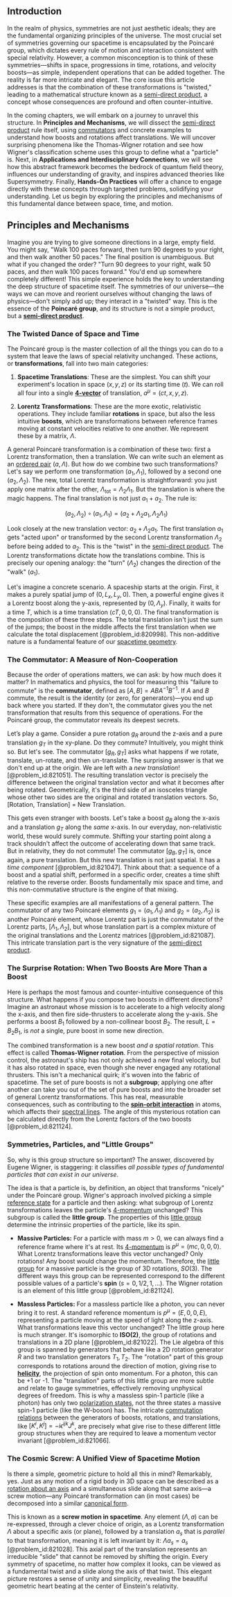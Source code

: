 ## Introduction
In the realm of physics, symmetries are not just aesthetic ideals; they are the fundamental organizing principles of the universe. The most crucial set of symmetries governing our spacetime is encapsulated by the Poincaré group, which dictates every rule of motion and interaction consistent with special relativity. However, a common misconception is to think of these symmetries—shifts in space, progressions in time, rotations, and velocity boosts—as simple, independent operations that can be added together. The reality is far more intricate and elegant. The core issue this article addresses is that the combination of these transformations is "twisted," leading to a mathematical structure known as a [semi-direct product](@article_id:188485), a concept whose consequences are profound and often counter-intuitive.

In the coming chapters, we will embark on a journey to unravel this structure. In **Principles and Mechanisms**, we will dissect the [semi-direct product](@article_id:188485) rule itself, using [commutators](@article_id:158384) and concrete examples to understand how boosts and rotations affect translations. We will uncover surprising phenomena like the Thomas-Wigner rotation and see how Wigner's classification scheme uses this group to define what a "particle" is. Next, in **Applications and Interdisciplinary Connections**, we will see how this abstract framework becomes the bedrock of quantum field theory, influences our understanding of gravity, and inspires advanced theories like Supersymmetry. Finally, **Hands-On Practices** will offer a chance to engage directly with these concepts through targeted problems, solidifying your understanding. Let us begin by exploring the principles and mechanisms of this fundamental dance between space, time, and motion.

## Principles and Mechanisms

Imagine you are trying to give someone directions in a large, empty field. You might say, "Walk 100 paces forward, then turn 90 degrees to your right, and then walk another 50 paces." The final position is unambiguous. But what if you changed the order? "Turn 90 degrees to your right, walk 50 paces, and *then* walk 100 paces forward." You'd end up somewhere completely different! This simple experience holds the key to understanding the deep structure of spacetime itself. The symmetries of our universe—the ways we can move and reorient ourselves without changing the laws of physics—don't simply add up; they interact in a "twisted" way. This is the essence of the **Poincaré group**, and its structure is not a simple product, but a **[semi-direct product](@article_id:188485)**.

### The Twisted Dance of Space and Time

The Poincaré group is the master collection of all the things you can do to a system that leave the laws of special relativity unchanged. These actions, or **transformations**, fall into two main categories:

1.  **Spacetime Translations**: These are the simplest. You can shift your experiment's location in space ($x, y, z$) or its starting time ($t$). We can roll all four into a single **[4-vector](@article_id:269074)** of translation, $a^\mu = (ct, x, y, z)$.

2.  **Lorentz Transformations**: These are the more exotic, relativistic operations. They include familiar **rotations** in space, but also the less intuitive **boosts**, which are transformations between reference frames moving at constant velocities relative to one another. We represent these by a matrix, $\Lambda$.

A general Poincaré transformation is a combination of these two: first a Lorentz transformation, then a translation. We can write such an element as an [ordered pair](@article_id:147855) $(a, \Lambda)$. But how do we combine two such transformations? Let's say we perform one transformation $(a_1, \Lambda_1)$, followed by a second one $(a_2, \Lambda_2)$. The new, total Lorentz transformation is straightforward: you just apply one matrix after the other, $\Lambda_{\text{tot}} = \Lambda_2 \Lambda_1$. But the translation is where the magic happens. The final translation is not just $a_1 + a_2$. The rule is:

$$
(a_2, \Lambda_2) \circ (a_1, \Lambda_1) = (a_2 + \Lambda_2 a_1, \Lambda_2 \Lambda_1)
$$

Look closely at the new translation vector: $a_2 + \Lambda_2 a_1$. The first translation $a_1$ gets "acted upon" or transformed by the second Lorentz transformation $\Lambda_2$ before being added to $a_2$. This is the "twist" in the [semi-direct product](@article_id:188485). The Lorentz transformations dictate how the translations combine. This is precisely our opening analogy: the "turn" ($\Lambda_2$) changes the direction of the "walk" ($a_1$).

Let's imagine a concrete scenario. A spaceship starts at the origin. First, it makes a purely spatial jump of $(0, L_x, L_y, 0)$. Then, a powerful engine gives it a Lorentz boost along the y-axis, represented by $(0, \Lambda_y)$. Finally, it waits for a time $T$, which is a time translation $(cT, 0, 0, 0)$. The final transformation is the composition of these three steps. The total translation isn't just the sum of the jumps; the boost in the middle affects the first translation when we calculate the total displacement [@problem_id:820998]. This non-additive nature is a fundamental feature of our [spacetime geometry](@article_id:139003).

### The Commutator: A Measure of Non-Cooperation

Because the order of operations matters, we can ask: by how much does it matter? In mathematics and physics, the tool for measuring this "failure to commute" is the **commutator**, defined as $[A, B] = ABA^{-1}B^{-1}$. If $A$ and $B$ commute, the result is the identity (or zero, for generators)—you end up back where you started. If they don't, the commutator gives you the net transformation that results from this sequence of operations. For the Poincaré group, the commutator reveals its deepest secrets.

Let’s play a game. Consider a pure rotation $g_R$ around the z-axis and a pure translation $g_T$ in the xy-plane. Do they commute? Intuitively, you might think so. But let's see. The commutator $[g_R, g_T]$ asks what happens if we rotate, translate, un-rotate, and then un-translate. The surprising answer is that we don't end up at the origin. We are left with a *new translation*! [@problem_id:821051]. The resulting translation vector is precisely the difference between the original translation vector and what it becomes after being rotated. Geometrically, it's the third side of an isosceles triangle whose other two sides are the original and rotated translation vectors. So, [Rotation, Translation] = New Translation.

This gets even stranger with boosts. Let's take a boost $g_B$ along the x-axis and a translation $g_T$ along the *same* x-axis. In our everyday, non-relativistic world, these would surely commute. Shifting your starting point along a track shouldn't affect the outcome of accelerating down that same track. But in relativity, they do not commute! The commutator $[g_B, g_T]$ is, once again, a pure translation. But this new translation is not just spatial. It has a *time component* [@problem_id:821047]. Think about that: a sequence of a boost and a spatial shift, performed in a specific order, creates a time shift relative to the reverse order. Boosts fundamentally mix space and time, and this non-commutative structure is the engine of that mixing.

These specific examples are all manifestations of a general pattern. The commutator of any two Poincaré elements $g_1=(a_1, \Lambda_1)$ and $g_2=(a_2, \Lambda_2)$ is another Poincaré element, whose Lorentz part is just the commutator of the Lorentz parts, $[\Lambda_1, \Lambda_2]$, but whose translation part is a complex mixture of the original translations and the Lorentz matrices [@problem_id:821087]. This intricate translation part is the very signature of the [semi-direct product](@article_id:188485).

### The Surprise Rotation: When Two Boosts Are More Than a Boost

Here is perhaps the most famous and counter-intuitive consequence of this structure. What happens if you compose two boosts in different directions? Imagine an astronaut whose mission is to accelerate to a high velocity along the x-axis, and then fire side-thrusters to accelerate along the y-axis. She performs a boost $B_1$ followed by a non-collinear boost $B_2$. The result, $L = B_2 B_1$, is *not* a single, pure boost in some new direction.

The combined transformation is a new boost *and a spatial rotation*. This effect is called **Thomas-Wigner rotation**. From the perspective of mission control, the astronaut's ship has not only achieved a new final velocity, but it has also rotated in space, even though she never engaged any rotational thrusters. This isn't a mechanical quirk; it's woven into the fabric of spacetime. The set of pure boosts is not a **subgroup**; applying one after another can take you out of the set of pure boosts and into the broader set of general Lorentz transformations. This has real, measurable consequences, such as contributing to the **[spin-orbit interaction](@article_id:142987)** in atoms, which affects their [spectral lines](@article_id:157081). The angle of this mysterious rotation can be calculated directly from the Lorentz factors of the two boosts [@problem_id:821124].

### Symmetries, Particles, and "Little Groups"

So, why is this group structure so important? The answer, discovered by Eugene Wigner, is staggering: it classifies *all possible types of fundamental particles that can exist in our universe*.

The idea is that a particle is, by definition, an object that transforms "nicely" under the Poincaré group. Wigner's approach involved picking a simple [reference state](@article_id:150971) for a particle and then asking: what subgroup of Lorentz transformations leaves the particle's [4-momentum](@article_id:263884) unchanged? This subgroup is called the **little group**. The properties of this [little group](@article_id:198269) determine the intrinsic properties of the particle, like its spin.

- **Massive Particles:** For a particle with mass $m > 0$, we can always find a reference frame where it's at rest. Its [4-momentum](@article_id:263884) is $p^\mu = (mc, 0, 0, 0)$. What Lorentz transformations leave this vector unchanged? Only rotations! Any boost would change the momentum. Therefore, the [little group](@article_id:198269) for a massive particle is the group of 3D rotations, $SO(3)$. The different ways this group can be represented correspond to the different possible values of a particle's **spin** ($s=0, 1/2, 1, ...$). The Wigner rotation is an element of this little group [@problem_id:821124].

- **Massless Particles:** For a massless particle like a photon, you can never bring it to rest. A standard reference momentum is $p^\mu = (E, 0, 0, E)$, representing a particle moving at the speed of light along the z-axis. What transformations leave this vector unchanged? The little group here is much stranger. It's isomorphic to **ISO(2)**, the group of rotations and translations in a 2D plane [@problem_id:821022]. The Lie algebra of this group is spanned by generators that behave like a 2D rotation generator $R$ and two translation generators $T_1, T_2$. The "rotation" part of this group corresponds to rotations around the direction of motion, giving rise to **[helicity](@article_id:157139)**, the projection of spin onto momentum. For a photon, this can be +1 or -1. The "translation" parts of this little group are more subtle and relate to gauge symmetries, effectively removing unphysical degrees of freedom. This is why a massless spin-1 particle (like a photon) has only two [polarization states](@article_id:174636), not the three states a massive spin-1 particle (like the W-boson) has. The intricate [commutation relations](@article_id:136286) between the generators of boosts, rotations, and translations, like $[K^i, K^j] = -i\epsilon^{ijk}J^k$, are precisely what give rise to these different little group structures when they are required to leave a momentum vector invariant [@problem_id:821066].

### The Cosmic Screw: A Unified View of Spacetime Motion

Is there a simple, geometric picture to hold all this in mind? Remarkably, yes. Just as any motion of a rigid body in 3D space can be described as a [rotation about an axis](@article_id:184667) and a simultaneous slide along that same axis—a screw motion—any Poincaré transformation can (in most cases) be decomposed into a similar [canonical form](@article_id:139743).

This is known as a **screw motion in spacetime**. Any element $(\Lambda, a)$ can be re-expressed, through a clever choice of origin, as a Lorentz transformation $\Lambda$ about a specific axis (or plane), followed by a translation $a_s$ that is *parallel* to that transformation, meaning it is left invariant by it: $\Lambda a_s = a_s$ [@problem_id:821028]. This axial part of the translation represents an irreducible "slide" that cannot be removed by shifting the origin. Every symmetry of spacetime, no matter how complex it looks, can be viewed as a fundamental twist and a slide along the axis of that twist. This elegant picture restores a sense of unity and simplicity, revealing the beautiful geometric heart beating at the center of Einstein's relativity.